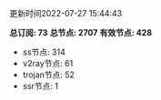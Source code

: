 更新时间2022-07-27 15:44:43

**总订阅: 73**
**总节点: 2707**
**有效节点: 428**
- ss节点: 314
- v2ray节点: 61
- trojan节点: 52
- ssr节点: 1
